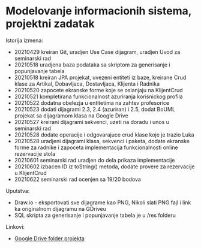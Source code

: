 # Modelovanje informacionih sistema, projektni zadatak

Istorija izmena:

- 20210429 kreiran Git, uradjen Use Case dijagram, uradjen Uvod za seminarski rad
- 20210518 uradjena baza podataka sa skriptom za generisanje i popunjavanje tabela
- 20210518 kreiran JPA projekat, uvezeni entiteti iz baze, kreirane Crud klase za Artikal, Dobavljaca, Dostavljaca, Klijenta i Radnika
- 20210520 zapocete ekranske forme koje se oslanjaju na KlijentCrud
- 20210521 kompletirana funkcionalnost azuriranja korisnickog profila
- 20210522 dodatna obelezja u entitetima na zahtev profesorice
- 20210523 dodati dijagrami 2.3, 2.4 (azuriran) i 2.5, dodat BoUML projekat sa dijagramom klasa na Google Drive
- 20210527 kreirani dijagrami sekvenci, uzeti na doradu i unos u seminarski rad
- 20210528 dodate operacije i odgovarajuce crud klase koje je trazio Luka
- 20210528 uradjeni dijagrami klasa, sekvenci i paketa, dodate ekranske forme za radnike i zapoceta implementacija funkcionalnosti online rezervacije stola
- 20210601 seminarski rad uradjen do dela prikaza implementacije
- 20210602 izbacen ID iz toString() metoda, dodate provere za rezervacije u KlijentCrud
- 20210622 seminarski rad ocenjen sa 19/20 bodova

Uputstva:

- Draw.io - eksportovati sve dijagrame kao PNG, Nikoli slati PNG fajl i link ka originalnom dijagramu na GDriveu
- SQL skripta za generisanje i popunjavanje tabela je u /res folderu

Linkovi:
- [Google Drive folder projekta](https://drive.google.com/file/d/1vmfMTnNoMf_XlC45kIsL8_qhS_Zuq8jP/view?usp=sharing)
